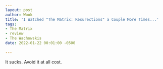 ```yaml
---
layout: post
author: Wook
title: 'I Watched "The Matrix: Resurections" a Couple More Times...'
tags:
- The Matrix
- review
- The Wachowskis
date: 2022-01-22 00:01:00 -0500

---
```

It sucks.  Avoid it at all cost.